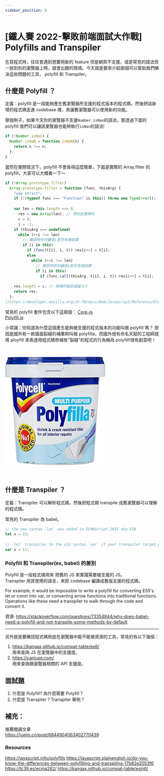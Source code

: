 ```yaml
---
sidebar_position: 9
---
```


# [鐵人賽 2022-擊敗前端面試大作戰] Polyfills and Transpiler

在寫程式時，往往會遇到想要用新的 feature 但是網頁不支援，或是常見的語法但一放到別的瀏覽器上時，就會出錯的情境。今天就是要來介紹兩個可以幫助我們解決這些問題的工具， polyfill 和 Transpiler。

## 什麼是 Polyfill ？

定義：polyfill 是一段能夠產生舊瀏覽器所支援的程式版本的程式碼，然後把該新增的程式碼丟進 codebase 裡，來讓舊瀏覽器可以使用新的功能。

舉個例子，如果今天你的瀏覽器不支援`Number.isNan`的語法，那透過下面的 polyfill 我們可以讓該瀏覽器也能夠執行`isNan`的語法!

```js
if (!Number.isNan) {
  Number.isNaN = function isNaN(n) {
    return n !== n;
  };
}
```

當然在實際情況下，polyfill 不會長得這麼簡單，下面是實際的 Array.filter 的 polyfill，大家可以大概看一下～

```js
if (!Array.prototype.filter)
  Array.prototype.filter = function (func, thisArg) {
    "use strict";
    if (!(typeof func === "Function" && this)) throw new TypeError();

    var len = this.length >>> 0,
      res = new Array(len), // 預先配置陣列
      c = 0,
      i = -1;
    if (thisArg === undefined)
      while (++i !== len)
        // 確認物件的鍵值i是否有被設置
        if (i in this)
          if (func(t[i], i, t)) res[c++] = t[i];
          else
            while (++i !== len)
              // 確認物件的鍵值i是否有被設置
              if (i in this)
                if (func.call(thisArg, t[i], i, t)) res[c++] = t[i];

    res.length = c; // 將陣列縮至適當大小
    return res;
  };
//https://developer.mozilla.org/zh-TW/docs/Web/JavaScript/Reference/Global_Objects/Array/filter
```

常見的 polyfill 套件包含以下這兩個：
[Core-js](https://github.com/zloirock/core-js)  
[Polyfill.io](https://polyfill.io/v3/)

小常識：你知道為什麼這個產生能夠被支援的程式版本的功能叫做 polyfill 嗎？
原因是國外有一款牆面裂縫的補著劑叫做 polyfilla，而國外很有命名天賦的工程師就用 ployfill 來表達用程式碼修補有"裂縫"的程式的行為稱為 polyfill!很有創意吧！

&nbsp;

![polyfill](Img/polyfill.jpg)

&nbsp;

## 什麼是 Transpiler ？

定義：Transpiler 可以解析程式碼，然後把程式碼 transpile 成舊瀏覽器可以理解的程式碼。

常見的 Transpiler 為 babel。

```js
// the new syntax `let` was added in ECMAScript 2015 aka ES6
let x = 11;

// `let` transpiles to the old syntax `var` if your transpiler target was ES5
var x = 11;
```

### Polyfill 和 Transpiler(ex, babel) 的差別

Polyfill 是一段程式碼用來 把舊的 JS 來實踐需要被支援的 JS。  
Transpiler 用其使用的語言，來把 codebase 編譯成舊版支援的程式碼。

For example, it would be impossible to write a polyfill for converting ES5's let or const into var, or converting arrow functions into traditional functions. Operations like these need a transpiler to walk through the code and convert it.

資源: https://stackoverflow.com/questions/73354844/why-does-babel-need-a-polyfill-and-not-transpile-some-methods-by-default

---

另外就是要確認程式碼倒底在瀏覽器中能不能被資源的工具，常見的有以下幾個：

1. https://kangax.github.io/compat-table/es6/  
   用來查詢 JS 在瀏覽器中的支援度。
2. https://caniuse.com/  
   用來查詢跟瀏覽器相關的 API 支援度。

## 面試題

1. 什麼是 Polyfill? 為什麼需要 Polyfill？
2. 什麼是 Transpiler？Transpiler 舉例？

## 補充：

推薦閱讀文章  
https://juejin.cn/post/6844904063402770439

### Resources

https://javascript.info/polyfills
https://javascript.plainenglish.io/do-you-know-the-differences-between-polyfilling-and-transpiling-17b82e2053f6
https://tc39.es/ecma262/
https://kangax.github.io/compat-table/esintl/
